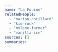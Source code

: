 ```yaml
---
name: "La Fouine"
relatedPeople:
  - "marion-cotillard"
  - "kid-rock"
  - "mylene-farmer"
  - "vanilla-ice"
sources: []
summaries:
---
```



